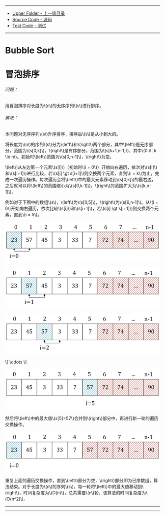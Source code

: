 --------
* [Upper Folder - 上一级目录](../)
* [Source Code - 源码](https://github.com/zhaochenyou/Way-to-Algorithm/blob/master/src/Sort/BubbleSort.hpp)
* [Test Code - 测试](https://github.com/zhaochenyou/Way-to-Algorithm/blob/master/src/Sort/BubbleSort.cpp)

--------

<div>
<h1> Bubble Sort </h1>
<h1> 冒泡排序 </h1>
<h6>问题：</h6>
<p>用冒泡排序对长度为\(n\)的无序序列\(s\)进行排序。</p>
<h6>解法：</h6>
<p>本问题对无序序列\(s\)升序排序，排序后\(s\)是从小到大的。</p>
<p>将长度为\(n\)的序列\(s\)分为\(left\)和\(right\)两个部分，其中\(left\)是无序部分，范围为\(s[0,k]\)，\(right\)是有序部分，范围为\(s[k+1,n-1]\)，其中\(0 \lt k \le n\)。初始时\(left\)范围为\(s[0,n-1]\)，\(right\)为空。</p>
<p>\(left\)从左边第一个元素\(s[i]\)（初始时\(i = 0\)）开始向右遍历，依次对\(s[i]\)和\(s[i+1]\)进行比较，若\(s[i] \gt s[i+1]\)则交换两个元素，直到\(i = k\)为止，完成一次遍历操作。每次遍历会将\(left\)中的最大元素移动到\(s[0,k]\)的最右边，之后就可以将\(left\)的范围缩小为\(s[0,k-1]\)，\(right\)的范围扩大为\(s[k,n-1]\)。</p>
<p>例如对于下图中的数组\(s\)，\(left\)为\(s[0,5]\)，\(right\)为\(s[6,n-1]\)。从\(i = 0\)开始向右遍历，依次比较\(s[i]\)和\(s[i+1]\)，若\(s[i] \gt s[i+1]\)则交换两个元素，直到\(i = 5\)。</p>
<p id="img"><img src="../res/BubbleSort1.png" /></p>
<p id="img"><img src="../res/BubbleSort2.png" /></p>
<p id="img"><img src="../res/BubbleSort3.png" /></p>
<p> \[ \cdots \] </p>
<p><img src="../res/BubbleSort4.png" /></p>
<p>然后将\(left\)中的最大值\(s[5]=57\)合并到\(right\)部分中，再进行新一轮的遍历交换操作。</p>
<p><img src="../res/BubbleSort5.png" /></p>
<p>重复上面的遍历交换操作，直到\(left\)部分为空，\(right\)部分即为已序数组，算法结束。对于长度为\(n\)的序列\(s\)，每一轮将\(left\)中的最大值移动到\(right\)，时间复杂度为\(O(n)\)，总共需要\(n\)轮，该算法的时间复杂度为\(O(n^2)\)。</p>
</div>

--------
--------
